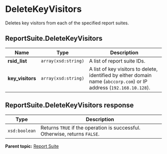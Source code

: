 # DeleteKeyVisitors

Deletes key visitors from each of the specified report suites.

## ReportSuite.DeleteKeyVisitors

|Name|Type|Description|
|----|----|-----------|
|**rsid\_list** |`array(xsd:string)` |A list of report suite IDs.|
|**key\_visitors** |`array(xsd:string)` |A list of key visitors to delete, identified by either domain name \(`abccorp.com`\) or IP address \(`192.168.10.128`\).|

## ReportSuite.DeleteKeyVisitors response

|Type|Description|
|----|-----------|
|`xsd:boolean` |Returns `TRUE` if the operation is successful. Otherwise, returns `FALSE`.|

**Parent topic:** [Report Suite](../../methods/report_suite/c_api_admin_methods_repsuite.md)

